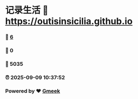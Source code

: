 # 记录生活 :link: https://outisinsicilia.github.io 
### :page_facing_up: [6](https://outisinsicilia.github.io/tag.html) 
### :speech_balloon: 0 
### :hibiscus: 5035 
### :alarm_clock: 2025-09-09 10:37:52 
### Powered by :heart: [Gmeek](https://github.com/Meekdai/Gmeek)
